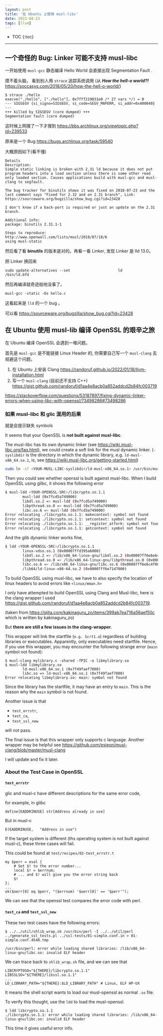 ```yaml
---
layout: post
title: '在 Ubuntu 上使用 musl-libc'
date: 2022-08-23
tags: [llvm]
---
```


* TOC 
{:toc}

---

## 一个奇怪的 Bug: Linker 可能不支持 musl-libc

一开始使用 `musl-gcc` 静态编译 Hello World 会直接出现 Segmentation Fault .

摸不着头脑， 看到别人用 `strace` 追踪系统调用 (从 ***How the hell-o world?!*** <https://soccasys.com/2018/05/20/how-the-hell-o-world/>) 

```
$ strace ./hello
execve("./hello", ["./hello"], 0x7fff219031e0 /* 27 vars */) = 0
--- SIGSEGV {si_signo=SIGSEGV, si_code=SEGV_MAPERR, si_addr=0x400040} ---
+++ killed by SIGSEGV (core dumped) +++
Segmentation fault (core dumped)
```

这时候上网搜了一下才搜到 <https://bbs.archlinux.org/viewtopic.php?id=239533>

原来是一个 Bug <https://bugs.archlinux.org/task/59540>


大概原因如下(看不懂)

```
Details
Description:
Simple static linking is broken with 2.31 ld because it does not put program headers into a load section unless there is some other read only loaded section. Causes applications build with musl-gcc and musl-clang to segfault.

The bug tracker for binutils shows it was fixed on 2018-07-23 and the last comment says "Fixed for 2.32 and on 2.31 branch", Link:
https://sourceware.org/bugzilla/show_bug.cgi?id=23428

I don't know if a back-port is required or just an update on the 2.31 branch.

Additional info:
package: binutils 2.31.1-1

Steps to reproduce:
http://www.openwall.com/lists/musl/2018/07/18/6
using musl-static
````

然后看了看 **binutils** 的版本是对的。再看一看 Linker, 发现 Linker 是 lld 13.0。

把 Linker 换回来


```
sudo update-alternatives --set                      ld      /bin/ld.bfd
```

然后再编译就奇迹般地没事了。

```
musl-gcc -static -Os hello.c
```

这看起来是 `lld` 的一个 bug 。

可以看 <https://sourceware.org/bugzilla/show_bug.cgi?id=23428>

## 在 Ubuntu 使用 musl-lib 编译 OpenSSL 的艰辛之旅

在 Ubuntu 编译 OpenSSL 会遇到一堆问题。

首先是 `musl-gcc` 是不能链接 Linux Header 的, 你需要自己写一个 `musl-clang` 去规避这个问题。

1. 在 Ubuntu 上安装 Clang <https://randoruf.github.io/2022/01/18/llvm-installation.html>
2. 写一个 `musl-clang` (目前还不支持 C++) <https://gist.github.com/randoruf/d1aa4e8acb0a852addcd2b84fc003719>


<https://stackoverflow.com/questions/53187897/fixing-dynamic-linker-errors-when-using-libc-with-openssl/73498286#73498286>

### 如果 musl-libc 和 glic 混用的后果

就是会提示缺失 symbols 

It seems that your OpenSSL is **not built against musl-libc**. 


The musl-libc has its own dynamic linker (see <https://wiki.musl-libc.org/faq.html>), we could create a soft link for the musl dynamic linker. (`-syslibdir` is the directory in which the dynamic library, e.g. `ld-musl-x86_64.so.1`, is, see <https://wiki.musl-libc.org/getting-started.html>)

```bash
sudo ln -sf <YOUR-MUSL-LIBC-syslibdir/ld-musl-x86_64.so.1> /usr/bin/musl-ldd  
``` 

Then you could see whether openssl is built against musl-libc. When I build OpenSSL using glibc, it shows the following error

```bash
$ musl-ldd <YOUR-OPENSSL-SRC>/libcrypto.so.1.1
        musl-ldd (0x7fcd5a749000)
        libdl.so.2 => musl-ldd (0x7fcd5a749000)
        libpthread.so.0 => musl-ldd (0x7fcd5a749000)
        libc.so.6 => musl-ldd (0x7fcd5a749000)
Error relocating ./libcrypto.so.1.1: makecontext: symbol not found
Error relocating ./libcrypto.so.1.1: setcontext: symbol not found
Error relocating ./libcrypto.so.1.1: __register_atfork: symbol not found
Error relocating ./libcrypto.so.1.1: getcontext: symbol not found
```
And the glib dynamic linker works fine, 
```bash
$ ldd <YOUR-OPENSSL-SRC>/libcrypto.so.1.1
        linux-vdso.so.1 (0x00007ffd395a6000)
        libdl.so.2 => /lib/x86_64-linux-gnu/libdl.so.2 (0x00007ff6e6e64000)
        libpthread.so.0 => /lib/x86_64-linux-gnu/libpthread.so.0 (0x00007ff6e6e41000)
        libc.so.6 => /lib/x86_64-linux-gnu/libc.so.6 (0x00007ff6e6c4f000)
        /lib64/ld-linux-x86-64.so.2 (0x00007ff6e71d7000)
```
 
To build OpenSSL using musl-libc, we have to also specify the location of linux headers to avoid errors like `<linux/mman.h>`

I only have attempted to build OpenSSL using Clang and Musl-libc, here is the clang wrapper I used <https://gist.github.com/randoruf/d1aa4e8acb0a852addcd2b84fc003719>. 

(taken from <https://qiita.com/kakinaguru_zo/items/399ab7ea716a56aef50c> which is written by kakinaguru_zo)

But **there are still a few issues in the clang-wrapper**. 

This wrapper will link the startfile (`e.g. Scrt1.o`) regardless of building libraries or executables. Apparently, only executables need startfile. Hence, if you use this wrapper, you may encounter the following strange error (`main` symbol not found): 

```
$ musl-clang mylibrary.c -shared -fPIC -o libmylibrary.so
$ musl-ldd libmylibrary.so
        ld-musl-x86_64.so.1 (0x7f49faef7000)
        libc.so => ld-musl-x86_64.so.1 (0x7f49faef7000)
Error relocating libmylibrary.so: main: symbol not found
``` 
Since the library has the startfile, it may have an entry to `main`. This is the reason why the `main` symbol is not found. 

Another issue is that 
- `test_errstr`, 
- `test_ca`, 
- `test_ssl_new`

will not pass. 


The final issue is that this wrapper only supports c language. Another wrapper may be helpful see <https://github.com/esjeon/musl-clang/blob/master/musl-clang>

I will update and fix it later. 


### About the Test Case in OpenSSL

#### `test_errstr`
glic and musl-c have different descriptions for the same error code, 

for example, in glibc 
```
define[EADDRINUSE] str[Address already in use]
```

But in musl-c 

```
E(EADDRINUSE,   "Address in use")
```

If the target system is different (ths operating system is not built against musl-c), these three cases will fail. 

This could be found at `test/recipes/02-test_errstr.t`

```
my $perr = eval {
    # Set $! to the error number...
    local $! = $errnum;
    # ... and $! will give you the error string back
    $!
};
...
ok($oerr[0] eq $perr, "($errnum) '$oerr[0]' == '$perr'");
```

We can see that the openssl test compares the error code with perl. 


#### `test_ca` and `test_ssl_new`

These two test cases have the following errors: 

```
$ ../../util/shlib_wrap.sh /usr/bin/perl -I ../../util/perl ../generate_ssl_tests.pl ../ssl-tests/01-simple.conf.in > 01-simple.conf.4548.tmp

/usr/bin/perl: error while loading shared libraries: /lib/x86_64-linux-gnu/libc.so: invalid ELF header
```

We can trace back to `shlib_wrap.sh` file, and we can see that 

```
LIBCRYPTOSO="${THERE}/libcrypto.so.1.1"
LIBSSLSO="${THERE}/libssl.so.1.1"
...
LD_LIBRARY_PATH="${THERE}:$LD_LIBRARY_PATH"	# Linux, ELF HP-UX
```

It means the shell script wants to load our musl-openssl as normal `.so` file. 

To verify this thought, use the `ldd` to load the musl-openssl. 

```
$ ldd libcrypto.so.1.1 
./libcrypto.so.1.1: error while loading shared libraries: /lib/x86_64-linux-gnu/libc.so: invalid ELF header
```
This time it gives useful error info. 
